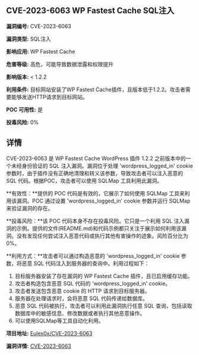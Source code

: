 ## CVE-2023-6063 WP Fastest Cache SQL注入

**漏洞编号:** CVE-2023-6063

**漏洞类型:** SQL注入

**影响应用:** WP Fastest Cache

**危害等级:** 高危，可能导致数据泄露和权限提升

**影响版本:** < 1.2.2

**利用条件:** 目标网站安装了WP Fastest Cache插件，且版本低于1.2.2。攻击者需要能够发送HTTP请求到目标网站。

**POC 可用性:** 是

**投毒风险:** 0%

## 详情

CVE-2023-6063 是 WP Fastest Cache WordPress 插件 1.2.2 之前版本中的一个未经身份验证的 SQL 注入漏洞。漏洞位于处理 'wordpress_logged_in' cookie 参数时，由于插件没有正确地清理和转义该参数，导致攻击者可以注入恶意的 SQL 代码。根据POC，攻击者可以使用 SQLMap 工具利用此漏洞。

**有效性：**提供的 POC 代码是有效的，它展示了如何使用 SQLMap 工具来利用该漏洞。POC 通过设置 'wordpress_logged_in' cookie 参数并运行 SQLMap 来验证漏洞的存在。

**投毒风险：**该 POC 代码本身不存在投毒风险。它只是一个利用 SQL 注入漏洞的示例。提供的文件(README.md)和代码示例都只关注于展示如何利用该漏洞。没有发现任何尝试注入恶意代码或执行其他有害操作的迹象。风险百分比为0%。

**利用方式：**攻击者可以通过构造恶意的 'wordpress_logged_in' cookie 参数，将恶意 SQL 代码注入到服务器的查询中。利用过程如下：

1.  目标服务器安装了存在漏洞的 WP Fastest Cache 插件，且已启用缓存功能。
2.  攻击者构造包含恶意 SQL 代码的 'wordpress_logged_in' cookie。
3.  攻击者发送包含恶意 cookie 的 HTTP 请求到目标服务器。
4.  服务器在处理请求时，会将恶意 SQL 代码传递给数据库。
5.  恶意 SQL 代码被执行，攻击者可以利用此漏洞执行任意 SQL 查询，包括读取数据库中的敏感信息、修改数据或者执行其他恶意操作。
6. 可以使用SQLMap等工具自动化利用。

**项目地址:** [Eulex0x/CVE-2023-6063](https://github.com/Eulex0x/CVE-2023-6063)

**漏洞详情:** [CVE-2023-6063](https://nvd.nist.gov/vuln/detail/CVE-2023-6063)